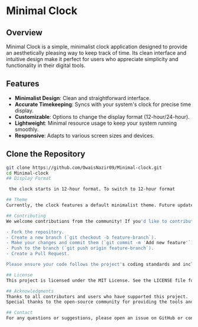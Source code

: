 # Minimal Clock

## Overview

Minimal Clock is a simple, minimalist clock application designed to provide an aesthetically pleasing way to keep track of time. Its clean interface and intuitive design make it perfect for users who appreciate simplicity and functionality in their digital tools.

## Features

- **Minimalist Design**: Clean and straightforward interface.
- **Accurate Timekeeping**: Syncs with your system's clock for precise time display.
- **Customizable**: Options to change the display format (12-hour/24-hour).
- **Lightweight**: Minimal resource usage to keep your system running smoothly.
- **Responsive**: Adapts to various screen sizes and devices.

## Clone the Repository

```bash
git clone https://github.com/OwaisNazir09/Minimal-clock.git
cd Minimal-clock
## Display Format

 the clock starts in 12-hour format. To switch to 12-hour format

## Theme
Currently, the clock features a default minimalist theme. Future updates may include additional themes and customization options.

## Contributing
We welcome contributions from the community! If you'd like to contribute, please follow these steps:

- Fork the repository.
- Create a new branch (`git checkout -b feature-branch`).
- Make your changes and commit them (`git commit -m 'Add new feature'`).
- Push to the branch (`git push origin feature-branch`).
- Create a Pull Request.

Please ensure your code follows the project's coding standards and includes appropriate tests.

## License
This project is licensed under the MIT License. See the LICENSE file for details.

## Acknowledgments
Thanks to all contributors and users who have supported this project.
Special thanks to the open-source community for providing the tools and inspiration for this project.

## Contact
For any questions or suggestions, please open an issue on GitHub or contact the project maintainer at owaisaalam38@gmail.com

